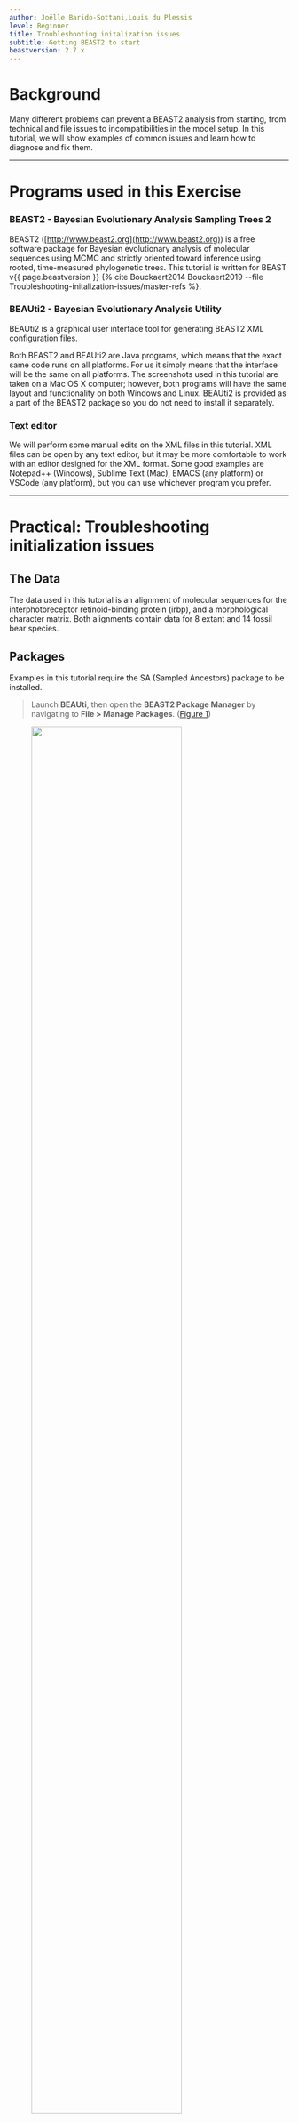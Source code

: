```yaml
---
author: Joëlle Barido-Sottani,Louis du Plessis
level: Beginner
title: Troubleshooting initalization issues
subtitle: Getting BEAST2 to start
beastversion: 2.7.x
---
```



# Background

Many different problems can prevent a BEAST2 analysis from starting, from technical and file issues to incompatibilities in the model setup. In this tutorial, we will show examples of common issues and learn how to diagnose and fix them.

----

# Programs used in this Exercise 

### BEAST2 - Bayesian Evolutionary Analysis Sampling Trees 2

BEAST2 ([http://www.beast2.org](http://www.beast2.org)) is a free software package for Bayesian evolutionary analysis of molecular sequences using MCMC and strictly oriented toward inference using rooted, time-measured phylogenetic trees. This tutorial is written for BEAST v{{ page.beastversion }} {% cite Bouckaert2014  Bouckaert2019 --file Troubleshooting-initalization-issues/master-refs %}. 


### BEAUti2 - Bayesian Evolutionary Analysis Utility

BEAUti2 is a graphical user interface tool for generating BEAST2 XML configuration files.

Both BEAST2 and BEAUti2 are Java programs, which means that the exact same code runs on all platforms. For us it simply means that the interface will be the same on all platforms. The screenshots used in this tutorial are taken on a Mac OS X computer; however, both programs will have the same layout and functionality on both Windows and Linux. BEAUti2 is provided as a part of the BEAST2 package so you do not need to install it separately.

### Text editor

We will perform some manual edits on the XML files in this tutorial. XML files can be open by any text editor, but it may be more comfortable to work with an editor designed for the XML format. Some good examples are Notepad++ (Windows), Sublime Text (Mac), EMACS (any platform) or VSCode (any platform), but you can use whichever program you prefer.

----

# Practical: Troubleshooting initialization issues

## The Data

The data used in this tutorial is an alignment of molecular sequences for the interphotoreceptor retinoid-binding protein (irbp), and a morphological character matrix. Both alignments contain data for 8 extant and 14 fossil bear species.

 
## Packages

Examples in this tutorial require the SA (Sampled Ancestors) package to be installed.

> Launch **BEAUti**, then open the **BEAST2 Package Manager** by navigating to **File > Manage Packages**. ([Figure 1](#packageManage1))
> 

<figure>
	<a id="packageManage1"></a>
	<img style="width:80.0%;" src="figures/package_manager.png" alt="">
	<figcaption>Figure 1: Finding the BEAST2 Package Manager.</figcaption>
</figure>
<br>

The SA package may already be installed, as in BEAST 2.7 it is often installed by default. Otherwise, install it by doing the following:

> Install the **SA** package by selecting it and clicking the **Install/Upgrade** button. ([Figure 2](#packageSA))
> 

<figure>
	<a id="packageSA"></a>
	<img style="width:70.0%;" src="figures/packageSA.png" alt="">
	<figcaption>Figure 2: The SA package.</figcaption>
</figure>
<br>

> Uninstall the **MM** package by selecting it and clicking the **Uninstall** button. ([Figure 3](#packageMM))
> 

<figure>
	<a id="packageMM"></a>
	<img style="width:70.0%;" src="figures/packageMM.png" alt="">
	<figcaption>Figure 3: The MM package.</figcaption>
</figure>
<br>

BEAUti needs to be closed for the newly installed packages to be loaded properly.

> Close the **BEAST2 Package Manager** and **BEAUti**.
> 


## Common issue #1: Class could not be found

> Download the BEAST2 input file `issue1.xml`.
> Open **BEAST2** and select the file `issue1.xml` as input file. Start the run with the **Run** button.
> You should get an error message, as shown in [Figure 4](#errorPackage).
>

<figure>
	<a id="errorPackage"></a>
	<img style="width:80.0%;" src="figures/errorPackage.png" alt="">
	<figcaption>Figure 4: An error message in BEAST2.</figcaption>
</figure>
<br>


This error means that BEAST2 could not identify one of the components of the analysis in the XML. The error message shows which component is unidentified, in this example _morphmodels.evolution.substitutionmodel.LewisMK_, as well as the program's closest guess for what the component could be, here _beastlabs.inference.ML_. There are two main causes of this problem:

- an error was introduced in the component name when editing the XML manually. In this case, you simply need to edit the XML to use the correct name.
- BEAST2 is missing the package which contains this component. In this case, you need to identify which package is missing. If the file was produced by BEAUti, it should contain a list of required packages in the first line of the file. Otherwise you can try examining the source of the XML (e.g. a tutorial or a published analysis) or searching online for the name of the missing component.

In this example, we have not edited the XML manually, so we conclude that we are missing a package. From the first line of the XML, we can see the list of required packages 
```xml 
required="BEAST.base v2.7.4:SA v2.1.1:MM v1.2.1" 
```
Thus we are missing the **MM** package which contains the morphological substitution models (as we could also see from the name of the missing component).

> Following the same process as for the **SA** package, open the **BEAST2 Package Manager** in **BEAUti** and install the **MM** package.
> Run the file `issue1.xml` in **BEAST2** again, and check that it now works.
>


## Common issue #2

> Download the BEAST2 input file `issue2.xml` in the same folder as `issue`1`.xml`.
> Open **BEAST2** and select the file `issue2.xml` as input file. Start the run with the **Run** button.
> You should get an error message, as shown in [Figure 5](#errorOverwrite).
>

<figure>
	<a id="errorOverwrite"></a>
	<img style="width:80.0%;" src="figures/errorOverwrite.png" alt="">
	<figcaption>Figure 5: Another error message in BEAST2.</figcaption>
</figure>
<br>

This error means that BEAST2 is attempting to overwrite a log or tree file that already exists, as explained in the message _Trying to write file bears.log but the file already exists._. By default, overwriting files is not permitted in order to avoid accidentally losing data. If **BEAST2** is run in interactive mode, for instance on your local machine, it offers you the possibility to continue the analysis, by typing **Y** to overwrite the files. However, if **BEAST2** is run on a cluster, it will simply stop when encountering this issue.
To solve this problem, there are three possibilities:

- if the intention is to overwrite the existing files, select the **overwrite** option in the **BEAST2** launcher (see [Figure 6](#overwrite)) or use the **-overwrite** option in the command-line interface.

<figure>
	<a id="overwrite"></a>
	<img style="width:70.0%;" src="figures/overwrite.png" alt="">
	<figcaption>Figure 6: BEAST2 launcher with overwrite option.</figcaption>
</figure>
<br>

- if the intention is to resume a run, i.e. to append to the existing files, select the **resume** option in the **BEAST2** launcher (see [Figure 7](#resume)) or use the **-resume** option in the command-line interface.

<figure>
	<a id="resume"></a>
	<img style="width:70.0%;" src="figures/resume.png" alt="">
	<figcaption>Figure 7: BEAST2 launcher with resume option.</figcaption>
</figure>
<br>

- if you would like to create new files, either move the original files or change the names of the log and tree files in the new analysis.

> Open **BEAUti** and load the file `issue2.xml`.
> In the **MCMC** panel, expand the options for the **tracelog** by clicking on the arrow to the left. Change the **File Name** to **bears_longer.log**.
> Do the same for the **treelog** and change the **File Name** to **bears_longer.trees**.
> Save the file `issue2.xml`. Run it in **BEAST2** again, and check that it now works.
>


## Common issue #3: Could not find a proper state to initialize

### Troubleshooting a parameter issue

> Download the BEAST input file `issue3_1.xml`.
> Open **BEAST2** and select the file `issue3_1.xml` as input file. Start the run with the **Run** button.
> You should get an error message, as shown in [Figure 8](#errorStarting).
> 

<figure>
	<a id="errorStarting"></a>
	<img style="width:80.0%;" src="figures/errorStarting.png" alt="">
	<figcaption>Figure 8: Yet another error message in BEAST2.</figcaption>
</figure>
<br>

In this situation, the inference failed to start because a good initial state could not be found, as explained by the error message (_Fatal exception: Could not find a proper state to initialise._). This issue is much more complex to diagnose than the previous ones, as it can be caused by many different parts of the analysis configuration. However, as before the error message provides some information on the source of the problem, as it details the probability of all the components of the analysis. Here the message reads _P(ClockPrior.c:bears_irbp_fossils) = -Infinity_, showing that the issue is likely linked to the clock rate of the molecular alignment and the prior set on this parameter.

To inspect the parameter and find the issue, we will first load the file into BEAUti.

> Open **BEAUti** and load in the `issue3_1.xml` file by navigating to **File > Load**.
> Switch to the **Priors** panel.
> Click on the arrow left of the **clockRate.c:bears_irbp_fossils** to see the details of this prior ([Figure 9](#clockRatePrior)).
>

<figure>
	<a id="clockRatePrior"></a>
	<img style="width:80.0%;" src="figures/clockRatePrior.png" alt="">
	<figcaption>Figure 9: Details of the clock rate prior.</figcaption>
</figure>
<br>

We can see that the clock rate prior was changed from the default, which is a uniform distribution from 0 to infinity, to a uniform distribution from 0 to 0.5. In general, changing this default prior is a good idea, as the default is extremely vague and very unlikely to be accurate. However, if we set a more narrow distribution we need to make sure that the starting value for the parameter is still within the range of the chosen distribution. For each parameter, the starting value is shown in the box to the right, as **initial = [x] [min, max]** ([Figure 10](#initialVal)). Here _x_ indicates the starting value and _min_ and _max_ the range of possible values for the corresponding parameter.

<figure>
	<a id="initialVal"></a>
	<img style="width:80.0%;" src="figures/initialVal.png" alt="">
	<figcaption>Figure 10: Initial values in the Priors panel.</figcaption>
</figure>
<br>

> Check the initial value of the **clockRate.c:bears_irbp_fossils** parameter in the box to the right of the parameter.
> We can see that the box reads **initial = [1.0]**.
>

The initial value of the clock rate is thus set to **1.0**, which is outside the bounds of the chosen prior for this parameter. This is why the initialization failed.

> In the **Priors** panel, click on the **initial = [1.0]** box right of the **clockRate.c:bears_irbp_fossils** parameter.
> Change the initial value in the **Value** box to **0.01** ([Figure 11](#initialClock)).
> Click on **OK** to close the box.
> Save the updated configuration as `issue3_1_fixed.xml` by navigating to **File > Save As**.>
> Open **BEAST2** and select `issue3_1_fixed.xml` as the input file.
> Start the run with the **Run** button. It works now!
>

<figure>
	<a id="initialClock"></a>
	<img style="width:50.0%;" src="figures/initialClock.png" alt="">
	<figcaption>Figure 11: Changing the initial value of the clock rate.</figcaption>
</figure>
<br>


### Troubleshooting a model issue

> Download the BEAST input file `issue3_2.xml`.
> Open **BEAST2** and select the file `issue3_2.xml` as input file. Start the run with the **Run** button.
> You should get an error message, as shown in [Figure 12](#errorStarting2).
> 

<figure>
	<a id="errorStarting2"></a>
	<img style="width:80.0%;" src="figures/errorStarting2.png" alt="">
	<figcaption>Figure 12: A similar error message as earlier.</figcaption>
</figure>
<br>

As in the previous section, **BEAST2** could not find a valid state to start the inference. This time the message reads _P(FBD.t:bears) = -Infinity_, showing that the issue likely appears in the calculation of the FBD likelihood. The FBD prior is a tree prior, and depends on the tree as well as several other parameters, so there are several possible causes for the calculation issue:

-  a bug in the likelihood calculation itself: BEAST2 packages can contain calculation issues which have been undetected so far (especially if they only appear in very specific circumstances), in which case they should be reported to the development team. However, this is unlikely in our case, as the FBD model has been extensively used without issue in previous analyses, and our analysis setup is similar to previous analyses.
-  an issue with the initial tree: the inference will not start if the provided initial tree is impossible under the specified tree model or doesn't match with the provided MRCA constraints. By default, most analyses use a random tree simulated by the inference, which will fulfill all constraints. However, with more complex models or constraints, the simulation process can fail to find a good tree, in which case a valid starting tree needs to be provided by the user.
-  an issue with the initial values of the parameters: if the initial values set in the analysis are very far from plausible, the resulting likelihood of the model will be extremely small, which gets recorded as _-Infinity_ by BEAST2.

To inspect the starting values and find the issue, we will first load the file into BEAUti.

> Open **BEAUti** and load in the `issue3_2.xml` file by navigating to **File > Load**.
> 

The starting tree can be found in the **Starting tree** panel, which is hidden by default.

> Open the **Starting tree** panel by navigating to **View > Show Starting tree panel**.
> Switch to the **Starting tree** panel.
>

<figure>
	<a id="startingTree"></a>
	<img style="width:80.0%;" src="figures/startingTree.png" alt="">
	<figcaption>Figure 13: Starting tree panel.</figcaption>
</figure>
<br>

As we can see in [Figure 13](#startingTree), the initial tree in this analysis is set to a Newick tree, chosen by the user. The **Newick** box gives the full Newick string, which we could use to inspect the tree in an other program. This string can also be copied directly from the XML file. First, we will check if this tree is compatible with the tree constraints set in the **Priors** panel.

> Switch to the **Priors** panel.
> Click on the arrow left of the **root.prior** to see the details of this prior ([Figure 14](#rootPrior)).
>

<figure>
	<a id="rootPrior"></a>
	<img style="width:80.0%;" src="figures/rootPrior.png" alt="">
	<figcaption>Figure 14: Priors panel showing the root prior.</figcaption>
</figure>
<br>

The only constraint set on the tree is a prior on the age of the root, which we can see in the **Priors** panel. By checking the details, we can see that this is a wide lognormal prior, with the 5% quantile of the prior at 206 Ma and the 95% quantile at 437 Ma. Let's import our starting tree in Icytree to check if the root age is compatible with the prior.

> Open Icytree ([https://icytree.org/](https://icytree.org/)) in a web browser.
> Copy the Newick string from the **Starting tree** panel or from the XML file.
> Paste the string into a blank text file and save it as `starting.tre`.
> Drag and drop the `starting.tre` file into Icytree.
>

By hovering over the root node of the starting tree, we can see that its age is set to **417.2 Ma**, which is consistent with the root prior set in the analysis. 

Next, we will inspect the starting values of the parameters of the FBD model, found in the **Priors** panel in **BEAUti**. The FBD model has 3 parameters: the diversification rate, the turnover and the sampling proportion. We can see that the initial diversification rate is **1.0**, the initial sampling proportion is **0.5** and the initial turnover is **0.5**. These are the default values for these parameters, but they may not be adapted to all datasets. In particular, a diversification rate of 1.0/My is a very high value - since our starting tree is 400 My old, it means that we would expect about **exp(400 x 1.0) = 5 x 10^173** extant species (as opposed 8 extant bears). Having a very implausible starting value for the diversification rate could explain the failure we observed earlier when calculating the likelihood of the FBD model, so we will change it to a more realistic value of **0.01**.


> In the **Priors** panel, click on the **initial = [1.0]** box right of the **diversificationRateFBD** parameter.
> Change the initial value in the **Value** box to **0.01** ([Figure 15](#initialDiv)).
> Click on **OK** to close the box.
> Save the updated configuration as `issue3_2_fixed.xml` by navigating to **File > Save As**.
> Open **BEAST2** and select `issue3_2_fixed.xml` as the input file.
> Start the run with the **Run** button. It works now!
>

<figure>
	<a id="initialDiv"></a>
	<img style="width:50.0%;" src="figures/initialDiv.png" alt="">
	<figcaption>Figure 15: Changing the initial value of the diversification rate.</figcaption>
</figure>
<br>


### Increasing the number of initialization attempts

If there is no obvious incompatibility in the setup of the analysis, it is possible that the problem is simply due to bad luck rather than a fundamental problem in the analysis. This is rare, but it can happen with complex configurations or with packages and models which are still under development. By default, **BEAST2** will try to initialize the analysis **10** times before giving up, but it is possible to increase the number of attempts.

> Open **BEAUti** and load in the `issue3_1.xml` file by navigating to **File > Load**.
> Switch to the **MCMC** tab.
> The number of initialization attempts is controlled by the **Num Initialization Attempts** setting, shown in [Figure 16](#numInit).
>

<figure>
	<a id="numInit"></a>
	<img style="width:80.0%;" src="figures/numInit.png" alt="">
	<figcaption>Figure 16: Setting the number of initialization attempts.</figcaption>
</figure>
<br>

Note that changing this setting will never help if the analysis contains incompatibilities. In the case of the `issue3_1.xml` file, for instance, the starting value of the clock rate is outside of the bounds of the corresponding prior, so initialization will always fail regardless of how many attempts are performed.


## Common issue #4: Validation error when initializing object

> Download the BEAST input file `issue4.xml` and `issue4_working.xml`.
> Open **BEAST2** and select the file `issue4.xml` as input file. Start the run with the **Run** button.
> You should get an error message, as shown in [Figure 17](#errorParsing).
>

<figure>
	<a id="errorParsing"></a>
	<img style="width:80.0%;" src="figures/errorParsing.png" alt="">
	<figcaption>Figure 17: The return of the error message.</figcaption>
</figure>
<br>

Here the run failed to start because the XML configuration file could not be parsed, as explained by the error message _Error 110 parsing the xml input file_. Thankfully the error message tells us exactly where the error happened (_<log id='ORCRatesStat.c:bears_morphology' spec='beast.base.evolution.RateStatistic'>_) and what is the issue (_Input 'tree' must be specified._). If we open the `issue5.xml` file and look for **ORCRatesStat.c:bears_morphology**, we can see that line 771 corresponds to the error message and reads as follows:
```xml
	<log id="ORCRatesStat.c:bears_morphology" spec="beast.base.evolution.RateStatistic" branchratemodel="@OptimisedRelaxedClock.c:bears_morphology"/>
```
By comparing to a previous (working) analysis in the file `issue4_working.xml`, we can see that the correct configuration should be (line 733):
```xml
	<log id="ORCRatesStat.c:bears_morphology" spec="beast.base.evolution.RateStatistic" branchratemodel="@OptimisedRelaxedClock.c:bears_morphology" tree="@Tree.t:bears"/>
```
As the error message told us, the **tree** element of the configuration is missing in the non-working XML file, so we need to add it back in.

> Open the file `issue4.xml` in a text editor.
> Modify **line 771** of the file to add the **tree="@Tree.t:bears"** element. Save the file as `issue4_fixed.xml`.
> Open **BEAST2** and select the file `issue4_fixed.xml` as input file. Start the run with the **Run** button.
> Now it works!
>

XML parsing errors usually occur when the XML file has been manually edited and parts of the configuration have been accidentally deleted or modified. This is why it's important to always keep a copy of the original XML when making manual edits, as this provides an easy way to check the correct configuration. Loading, saving and re-loading complex configurations into BEAUti repeatedly can also lead to parsing issues, although this is a bug and should be reported to the development team if it happens (for instance by opening an issue on [https://github.com/CompEvol/BeastFX/issues](https://github.com/CompEvol/BeastFX/issues). In general, if an XML parsing error occurs in a file which was generated entirely through BEAUti, then this bug should be reported to the development team.


## Error messages not covered in this tutorial

Many different issues can occur in **BEAST2**, and it is impossible to cover them all in this tutorial. However, one important thing to keep in mind is that **BEAST2** will always attempt to provide as much information as possible on the issue it has encountered. Thus it is critical to carefully read the error messages, as in the following example.

> Download the BEAST2 input file `issue5.xml`.
> Open **BEAST2** and select the file `issue5.xml` as input file. Start the run with the **Run** button.
> You should get an error message, as shown in [Figure 18](#errorOrigin).
>

<figure>
	<a id="errorOrigin"></a>
	<img style="width:80.0%;" src="figures/errorOrigin.png" alt="">
	<figcaption>Figure 18: The revenge of the return of the error message.</figcaption>
</figure>
<br>

Here the message (_Initial value of origin (100.0) should be greater than initial root height (125.1)_) indicates clearly what is going on: we have specified an origin parameter with an initial value which is incompatible with the initial tree. Unfortunately, this error also means that the file cannot be loaded in **BEAUti** (although it was produced by it originally).

> Open the `issue5.xml` file in a text editor.
> Look for the parameter **originFBD.t:bears** and examine its initial value.
> Look for the root prior **root.prior** and examine its distribution. Look in particular at the values for the **offset**, **M** and **S** parameters.
>

The origin parameter configuration is:
```xml
	<parameter id="originFBD.t:bears" spec="parameter.RealParameter" lower="0.0" name="stateNode">100.0</parameter>
```
And the root prior distribution is set up like this:
```xml
	<LogNormal id="LogNormalDistributionModel.9" name="distr" offset="125.0">                                 
        <parameter id="RealParameter.92" spec="parameter.RealParameter" estimate="false" name="M">2.0</parameter>
        <parameter id="RealParameter.93" spec="parameter.RealParameter" estimate="false" lower="0.0" name="S" upper="5.0">0.5</parameter>
    </LogNormal>
```

We can see that the distribution for the root prior has an offset of **125.0**, meaning that the root of the tree will always be greater than this value. However the initial value of the origin parameter was left to the default, which is **100.0**. This is the source of the error reported by **BEAST2**. Thus we need to change the value of the origin to be compatible with our starting tree.

> In the text editor, look for the parameter **originFBD.t:bears** and change its value from **100.0** to **150.00**.
> Save the updated configuration as `issue5_fixed.xml`.
> Open **BEAST2** and select `issue5_fixed.xml` as the input file.
> Start the run with the **Run** button. It works now!
>

Note that this issue can also happen when using a user-specified starting tree, for instance a tree from a Newick string. In this case the origin parameter needs to be compatible with the specified tree, i.e. the initial value of the origin needs to be higher than the root of the Newick tree.

----

# Acknowledgment

Many examples in this tutorial are inspired by real issues encountered during the analysis of the convergent evolution of true crabs {% cite Wolfe2022 --file Troubleshooting/master-refs %}.


# Useful Links

- [Bayesian Evolutionary Analysis with BEAST 2](http://www.beast2.org/book.html) {% cite BEAST2book2014 --file Tutorial-Template/master-refs.bib %}
- BEAST 2 website and documentation: [http://www.beast2.org/](http://www.beast2.org/)
- BEAST 1 website and documentation: [http://beast.bio.ed.ac.uk](http://beast.bio.ed.ac.uk)
- Join the BEAST user discussion: [http://groups.google.com/group/beast-users](http://groups.google.com/group/beast-users) 

----

# Relevant References

{% bibliography --cited --file Troubleshooting-initalization-issues/master-refs.bib %}

